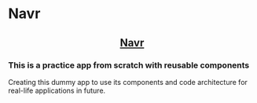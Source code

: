 

# Navr

</div>
<h2 align="center"><a href="">Navr</a></h2>
</div>

<div>
<h3 align="left">This is a practice app from scratch with reusable components</h3>
</div>

<div>
<p align="left">Creating this dummy app to use its components and code architecture for real-life applications in future.</p>
</div>
